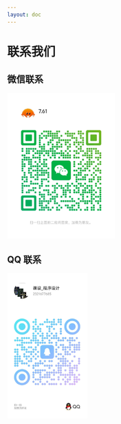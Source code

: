 ```yaml
---
layout: doc
---
```


# 联系我们
## 微信联系

<img src="./assets/微信联系方式.jpg" alt="微信联系方式" style="zoom:33%;" />

## QQ 联系

<img src="./assets/qq联系方式.jpg" alt="qq联系方式" style="zoom:33%;" />

